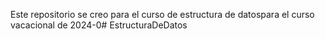 Este repositorio se creo para el curso de estructura de datospara el curso vacacional de 2024-0# EstructuraDeDatos
